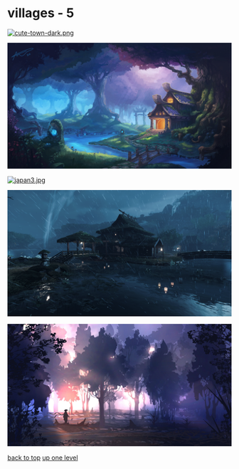 # villages - 5
[![cute-town-dark.png](https://raw.githubusercontent.com/buckmanc/Wallpapers/main/desktop/villages/cute-town-dark.png "cute-town-dark.png")](https://raw.githubusercontent.com/buckmanc/Wallpapers/main/desktop/villages/cute-town-dark.png)

[![forest.png](https://raw.githubusercontent.com/buckmanc/Wallpapers/main/desktop/villages/forest.png "forest.png")](https://raw.githubusercontent.com/buckmanc/Wallpapers/main/desktop/villages/forest.png)

[![japan3.jpg](https://raw.githubusercontent.com/buckmanc/Wallpapers/main/desktop/villages/japan3.jpg "japan3.jpg")](https://raw.githubusercontent.com/buckmanc/Wallpapers/main/desktop/villages/japan3.jpg)

[![japan.png](https://raw.githubusercontent.com/buckmanc/Wallpapers/main/desktop/villages/japan.png "japan.png")](https://raw.githubusercontent.com/buckmanc/Wallpapers/main/desktop/villages/japan.png)

[![landscape2.jpg](https://raw.githubusercontent.com/buckmanc/Wallpapers/main/desktop/villages/landscape2.jpg "landscape2.jpg")](https://raw.githubusercontent.com/buckmanc/Wallpapers/main/desktop/villages/landscape2.jpg)



[back to top](#)
[up one level](/desktop/README.MD)
